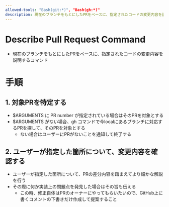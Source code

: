 ```yaml
---
allowed-tools: "Bash(git:*)", "Bash(gh:*)"
description: 現在のブランチをもとにしたPRをベースに、指定されたコードの変更内容を説明する
---
```


# Describe Pull Request Command

- 現在のブランチをもとにしたPRをベースに、指定されたコードの変更内容を説明するコマンド

# 手順

## 1. 対象PRを特定する
- $ARGUMENTS に PR number が指定されている場合はそのPRを対象とする
- $ARGUMENTS がない場合、gh コマンドで今localにあるブランチに対応するPRを探して、そのPRを対象とする
  - ない場合はユーザーにPRがないことを通知して終了する

## 2. ユーザーが指定した箇所について、変更内容を確認する
- ユーザーが指定した箇所について、PRの差分内容を踏まえてより細かな解説を行う
- その際に何か実装上の問題点を発見した場合はその旨も伝える
  - この時、修正自体はPRのオーナーにやってもらいたいので、GitHub上に書くコメントの下書きだけ作成して提案すること
